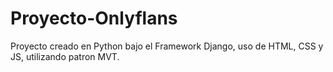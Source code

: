 # Proyecto-Onlyflans
Proyecto creado en Python bajo el Framework Django, uso de HTML, CSS y JS,  utilizando patron MVT.
